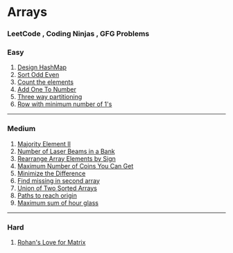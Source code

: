 # Arrays

### LeetCode , Coding Ninjas , GFG Problems

### Easy
1. [Design HashMap](https://leetcode.com/problems/design-hashmap/description/)
2. [Sort Odd Even](https://www.naukri.com/code360/problem-of-the-day/easy?leftPanelTabValue=PROBLEM)
3. [Count the elements](https://www.geeksforgeeks.org/problems/count-the-elements1529/1)
4. [Add One To Number](https://www.naukri.com/code360/problem-of-the-day/easy)
5. [Three way partitioning](https://www.geeksforgeeks.org/problems/three-way-partitioning/1)
6. [Row with minimum number of 1's](https://www.geeksforgeeks.org/problems/row-with-minimum-number-of-1s5430/1)

<hr>

### Medium
1. [Majority Element II](https://leetcode.com/problems/majority-element-ii/description/)
2. [Number of Laser Beams in a Bank](https://leetcode.com/problems/number-of-laser-beams-in-a-bank/description/?envType=daily-question&envId=2024-01-03)
3. [Rearrange Array Elements by Sign](https://leetcode.com/problems/rearrange-array-elements-by-sign/description/?envType=daily-question&envId=2024-02-14)
4. [Maximum Number of Coins You Can Get](https://leetcode.com/problems/maximum-number-of-coins-you-can-get/description/)
5. [Minimize the Difference](https://www.geeksforgeeks.org/problems/minimize-the-difference/1)
6. [Find missing in second array](https://www.geeksforgeeks.org/problems/in-first-but-second5423/1)
7. [Union of Two Sorted Arrays](https://www.geeksforgeeks.org/problems/union-of-two-sorted-arrays-1587115621/1)
8. [Paths to reach origin](https://www.geeksforgeeks.org/problems/paths-to-reach-origin3850/1)
9. [Maximum sum of hour glass](https://www.geeksforgeeks.org/problems/maximum-sum-of-hour-glass3842/1)

<hr>

### Hard
1. [Rohan's Love for Matrix](https://www.geeksforgeeks.org/problems/rohans-love-for-matrix4723/1)
